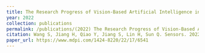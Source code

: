 ```yaml
---
title: The Research Progress of Vision-Based Artificial Intelligence in Smart Pig Farming
year: 2022
collection: publications
permalink: /publications/(2022) The Research Progress of Vision-Based Artificial Intelligence in Smart Pig Farming
citation: Wang S, Jiang H, Qiao Y, Jiang S, Lin H, Sun Q. Sensors. 2022; 22(17),6541. https,//doi.org/10.3390/s22176541. (IF 3.9)
paper_url: https://www.mdpi.com/1424-8220/22/17/6541
---
```

